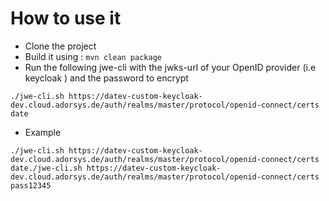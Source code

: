 # How to use it

- Clone the project
- Build it using : `mvn clean package`
- Run the following jwe-cli with the jwks-url of your OpenID provider (i.e keycloak
) and the password to encrypt

`./jwe-cli.sh https://datev-custom-keycloak-dev.cloud.adorsys.de/auth/realms/master/protocol/openid-connect/certs date`

- Example


`./jwe-cli.sh https://datev-custom-keycloak-dev.cloud.adorsys.de/auth/realms/master/protocol/openid-connect/certs date./jwe-cli.sh https://datev-custom-keycloak-dev.cloud.adorsys.de/auth/realms/master/protocol/openid-connect/certs pass12345`